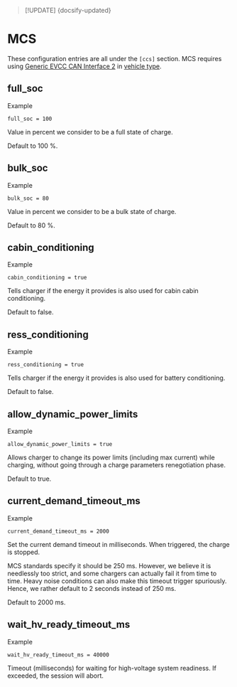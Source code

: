 > [!UPDATE] {docsify-updated}

# MCS

These configuration entries are all under the `[ccs]` section.
MCS requires using [Generic EVCC CAN Interface 2](charge-controllers/evcc_generic/README_v2) in [vehicle type](charge-controllers/evcc_configuration/generalities).

## full_soc

<figcaption>Example</figcaption>

    full_soc = 100

Value in percent we consider to be a full state of charge.

Default to 100 %.

## bulk_soc

<figcaption>Example</figcaption>

    bulk_soc = 80

Value in percent we consider to be a bulk state of charge.

Default to 80 %.

## cabin_conditioning

<figcaption>Example</figcaption>

    cabin_conditioning = true

Tells charger if the energy it provides is also used for cabin cabin conditioning.

Default to false.

## ress_conditioning

<figcaption>Example</figcaption>

    ress_conditioning = true

Tells charger if the energy it provides is also used for battery conditioning.

Default to false.

## allow_dynamic_power_limits

<figcaption>Example</figcaption>

    allow_dynamic_power_limits = true

Allows charger to change its power limits (including max current) while charging, without going
through a charge parameters renegotiation phase.

Default to true.

## current_demand_timeout_ms

<figcaption>Example</figcaption>

    current_demand_timeout_ms = 2000

Set the current demand timeout in milliseconds. When triggered, the charge is stopped.

MCS standards specify it should be 250 ms. However, we believe it is needlessly too strict, and some
chargers can actually fail it from time to time. Heavy noise conditions can also make this timeout
trigger spuriously. Hence, we rather default to 2 seconds instead of 250 ms.

Default to 2000 ms.

## wait_hv_ready_timeout_ms

<figcaption>Example</figcaption>

    wait_hv_ready_timeout_ms = 40000

Timeout (milliseconds) for waiting for high-voltage system readiness. If exceeded, the session will abort.
